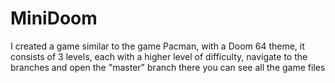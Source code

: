 # MiniDoom
 I created a game similar to the game Pacman, with a Doom 64 theme, it consists of 3 levels, each with a higher level of difficulty, navigate to the branches and open the "master" branch there you can see all the game files 
